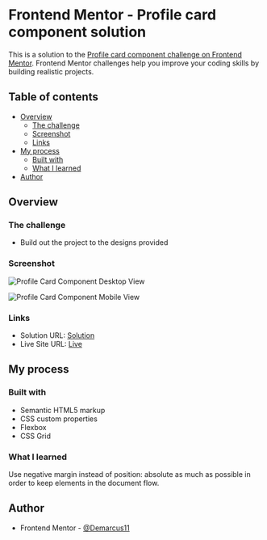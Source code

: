 # Frontend Mentor - Profile card component solution

This is a solution to the [Profile card component challenge on Frontend Mentor](https://www.frontendmentor.io/challenges/profile-card-component-cfArpWshJ). Frontend Mentor challenges help you improve your coding skills by building realistic projects.

## Table of contents

- [Overview](#overview)
  - [The challenge](#the-challenge)
  - [Screenshot](#screenshot)
  - [Links](#links)
- [My process](#my-process)
  - [Built with](#built-with)
  - [What I learned](#what-i-learned)
- [Author](#author)

## Overview

### The challenge

- Build out the project to the designs provided

### Screenshot

![Profile Card Component Desktop View](https://drive.google.com/uc?export=view&id=1O3Fcc91mwD28vwNyC750J9Vzk5Etp-Ue)

![Profile Card Component Mobile View](https://drive.google.com/uc?export=view&id=1DgxhD_UV4cIUfKVEEi9cfJulTJTD1rAs)

### Links

- Solution URL: [Solution](https://your-solution-url.com)
- Live Site URL: [Live](https://your-live-site-url.com)

## My process

### Built with

- Semantic HTML5 markup
- CSS custom properties
- Flexbox
- CSS Grid

### What I learned

Use negative margin instead of position: absolute as much as possible in order to keep elements in the document flow.

## Author

- Frontend Mentor - [@Demarcus11](https://www.frontendmentor.io/profile/Demarcus11)
